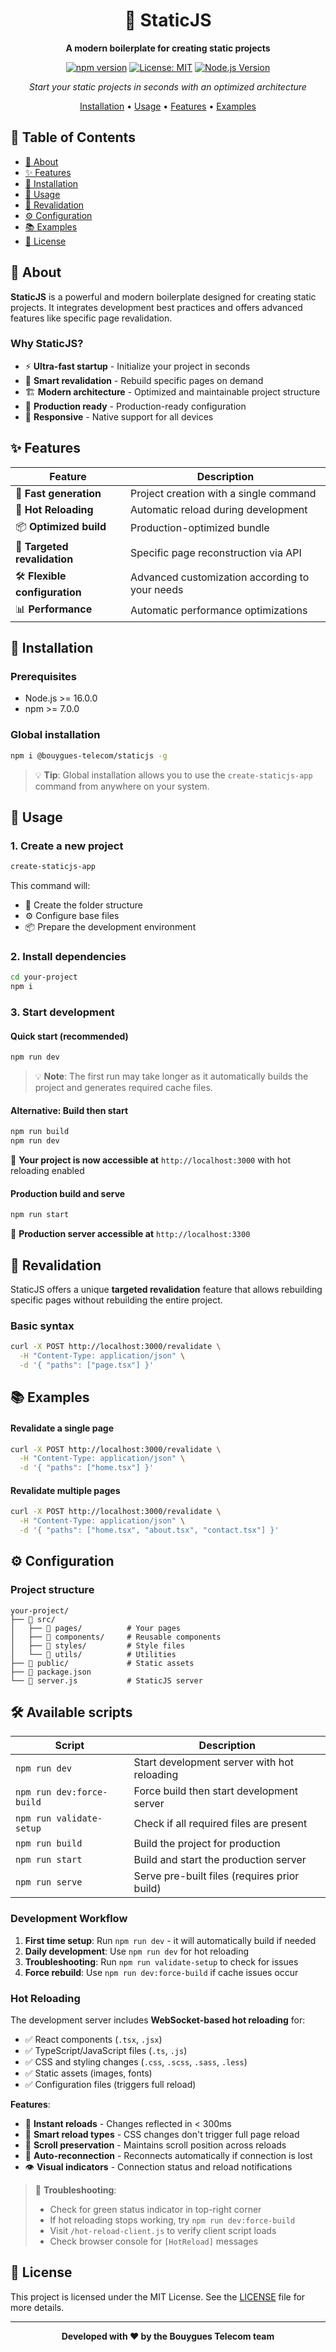<div align="center">

# 🚀 StaticJS

**A modern boilerplate for creating static projects**

[![npm version](https://badge.fury.io/js/%40bouygues-telecom%2Fstaticjs.svg)](https://badge.fury.io/js/%40bouygues-telecom%2Fstaticjs)
[![License: MIT](https://img.shields.io/badge/License-MIT-yellow.svg)](https://opensource.org/licenses/MIT)
[![Node.js Version](https://img.shields.io/badge/node-%3E%3D16.0.0-brightgreen.svg)](https://nodejs.org/)

_Start your static projects in seconds with an optimized architecture_

[Installation](#-installation) • [Usage](#-usage) • [Features](#-features) • [Examples](#-examples)

</div>

## 📖 Table of Contents

- [🎯 About](#-about)
- [✨ Features](#-features)
- [🚀 Installation](#-installation)
- [📘 Usage](#-usage)
- [🔄 Revalidation](#-revalidation)
- [⚙️ Configuration](#️-configuration)
- [📚 Examples](#-examples)
- [📄 License](#-license)

## 🎯 About

**StaticJS** is a powerful and modern boilerplate designed for creating static projects. It integrates development best practices and offers advanced features like specific page revalidation.

### Why StaticJS?

- ⚡ **Ultra-fast startup** - Initialize your project in seconds
- 🔄 **Smart revalidation** - Rebuild specific pages on demand
- 🏗️ **Modern architecture** - Optimized and maintainable project structure
- 🚀 **Production ready** - Production-ready configuration
- 📱 **Responsive** - Native support for all devices

## ✨ Features

| Feature                       | Description                                    |
| ----------------------------- | ---------------------------------------------- |
| 🚀 **Fast generation**        | Project creation with a single command         |
| 🔄 **Hot Reloading**          | Automatic reload during development            |
| 📦 **Optimized build**        | Production-optimized bundle                    |
| 🎯 **Targeted revalidation**  | Specific page reconstruction via API           |
| 🛠️ **Flexible configuration** | Advanced customization according to your needs |
| 📊 **Performance**            | Automatic performance optimizations            |

## 🚀 Installation

### Prerequisites

- Node.js >= 16.0.0
- npm >= 7.0.0

### Global installation

```bash
npm i @bouygues-telecom/staticjs -g
```

> 💡 **Tip**: Global installation allows you to use the `create-staticjs-app` command from anywhere on your system.

## 📘 Usage

### 1. Create a new project

```bash
create-staticjs-app
```

This command will:

- 📁 Create the folder structure
- ⚙️ Configure base files
- 📦 Prepare the development environment

### 2. Install dependencies

```bash
cd your-project
npm i
```

### 3. Start development

#### Quick start (recommended)

```bash
npm run dev
```

> 💡 **Note**: The first run may take longer as it automatically builds the project and generates required cache files.

#### Alternative: Build then start

```bash
npm run build
npm run dev
```

🎉 **Your project is now accessible at** `http://localhost:3000` with hot reloading enabled

#### Production build and serve

```bash
npm run start
```

🎉 **Production server accessible at** `http://localhost:3300`

## 🔄 Revalidation

StaticJS offers a unique **targeted revalidation** feature that allows rebuilding specific pages without rebuilding the entire project.

### Basic syntax

```bash
curl -X POST http://localhost:3000/revalidate \
  -H "Content-Type: application/json" \
  -d '{ "paths": ["page.tsx"] }'
```

## 📚 Examples

#### Revalidate a single page

```bash
curl -X POST http://localhost:3000/revalidate \
  -H "Content-Type: application/json" \
  -d '{ "paths": ["home.tsx"] }'
```

#### Revalidate multiple pages

```bash
curl -X POST http://localhost:3000/revalidate \
  -H "Content-Type: application/json" \
  -d '{ "paths": ["home.tsx", "about.tsx", "contact.tsx"] }'
```

## ⚙️ Configuration

### Project structure

```
your-project/
├── 📁 src/
│   ├── 📁 pages/          # Your pages
│   ├── 📁 components/     # Reusable components
│   ├── 📁 styles/         # Style files
│   └── 📁 utils/          # Utilities
├── 📁 public/             # Static assets
├── 📄 package.json
└── 📄 server.js           # StaticJS server
```

## 🛠️ Available scripts

| Script                | Description                                           |
| --------------------- | ----------------------------------------------------- |
| `npm run dev`         | Start development server with hot reloading          |
| `npm run dev:force-build` | Force build then start development server        |
| `npm run validate-setup` | Check if all required files are present           |
| `npm run build`       | Build the project for production                     |
| `npm run start`       | Build and start the production server                |
| `npm run serve`       | Serve pre-built files (requires prior build)         |

### Development Workflow

1. **First time setup**: Run `npm run dev` - it will automatically build if needed
2. **Daily development**: Use `npm run dev` for hot reloading
3. **Troubleshooting**: Run `npm run validate-setup` to check for issues
4. **Force rebuild**: Use `npm run dev:force-build` if cache issues occur

### Hot Reloading

The development server includes **WebSocket-based hot reloading** for:
- ✅ React components (`.tsx`, `.jsx`)
- ✅ TypeScript/JavaScript files (`.ts`, `.js`)
- ✅ CSS and styling changes (`.css`, `.scss`, `.sass`, `.less`)
- ✅ Static assets (images, fonts)
- ✅ Configuration files (triggers full reload)

**Features**:
- 🔄 **Instant reloads** - Changes reflected in < 300ms
- 🎯 **Smart reload types** - CSS changes don't trigger full page reload
- 📍 **Scroll preservation** - Maintains scroll position across reloads
- 🔗 **Auto-reconnection** - Reconnects automatically if connection is lost
- 👁️ **Visual indicators** - Connection status and reload notifications

> 🔧 **Troubleshooting**:
> - Check for green status indicator in top-right corner
> - If hot reloading stops working, try `npm run dev:force-build`
> - Visit `/hot-reload-client.js` to verify client script loads
> - Check browser console for `[HotReload]` messages

## 📄 License

This project is licensed under the MIT License. See the [LICENSE](LICENSE) file for more details.

---

<div align="center">

**Developed with ❤️ by the Bouygues Telecom team**

</div>

